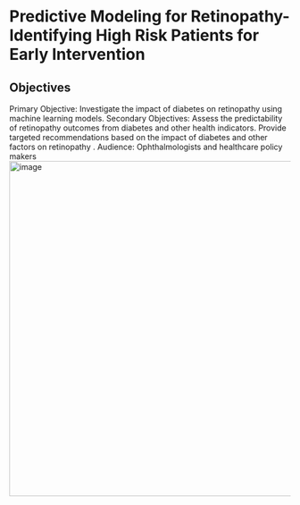 # Predictive Modeling for Retinopathy-Identifying High Risk Patients for Early Intervention

## Objectives 
Primary Objective: Investigate the impact of diabetes on retinopathy  using machine learning models.
Secondary Objectives:
Assess the predictability of retinopathy  outcomes from diabetes and other health indicators.
Provide targeted recommendations based on the impact of diabetes and other factors on retinopathy .
Audience: Ophthalmologists and healthcare policy makers
<img width="600" alt="image" src="https://github.com/user-attachments/assets/42224ee1-3af0-4dc7-9bde-b740c78f249c" />

